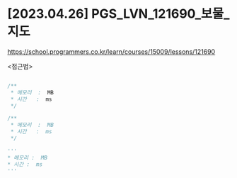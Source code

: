 #   [2023.04.26] PGS_LVN_121690_보물_지도
https://school.programmers.co.kr/learn/courses/15009/lessons/121690

<접근법>

```
```




```java
/**
 * 메모리  :  MB
 * 시간   :  ms
 */
```



```js
/**
 * 메모리  :  MB
 * 시간   :  ms
 */
```




```python
'''
* 메모리 :  MB
* 시간 :  ms
'''
```
